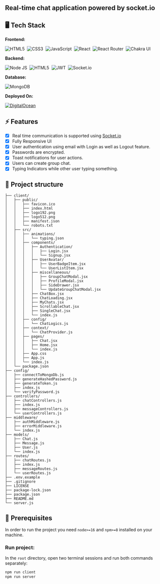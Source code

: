 <!-- Short description: -->
<h2>Real-time chat application powered by socket.io</h2>

## 🖥️ Tech Stack

**Frontend:**

![HTML5](https://img.shields.io/badge/HTML5-E34F26?style=for-the-badge&logo=html5&logoColor=white)&nbsp;
![CSS3](https://img.shields.io/badge/CSS3-1572B6?style=for-the-badge&logo=css3&logoColor=white)&nbsp;
![JavaScript](https://img.shields.io/badge/JavaScript-323330?style=for-the-badge&logo=javascript&logoColor=F7DF1E)&nbsp;
![React](https://img.shields.io/badge/react-%2320232a.svg?style=for-the-badge&logo=react&logoColor=%2361DAFB)&nbsp;
![React Router](https://img.shields.io/badge/React_Router-CA4245?style=for-the-badge&logo=react-router&logoColor=white)&nbsp;
![Chakra UI](https://img.shields.io/badge/chakra-%234ED1C5.svg?style=for-the-badge&logo=chakraui&logoColor=white)&nbsp;

**Backend:**

![Node JS](https://img.shields.io/badge/Node.js-339933?style=for-the-badge&logo=nodedotjs&logoColor=white)&nbsp;
![HTML5](https://img.shields.io/badge/Express.js-000000?style=for-the-badge&logo=express&logoColor=white)&nbsp;
![JWT](https://img.shields.io/badge/json%20web%20tokens-323330?style=for-the-badge&logo=json-web-tokens&logoColor=pink)&nbsp;
![Socket.io](https://img.shields.io/badge/Socket.io-black?style=for-the-badge&logo=socket.io&badgeColor=010101)&nbsp;

**Database:**

![MongoDB](https://img.shields.io/badge/MongoDB-4EA94B?style=for-the-badge&logo=mongodb&logoColor=white)&nbsp;

**Deployed On:**

[![DigitalOcean](https://img.shields.io/badge/Digital_Ocean-0080FF?style=for-the-badge&logo=DigitalOcean&logoColor=white)](https://bitchat.rohittewari.live)

## ⚡️ Features

- [x] Real time communication is supported using [Socket.io](https://socket.io/)
- [x] Fully Responsive UI
- [x] User authentication using email with Login as well as Logout feature.
- [x] Passwords are encrypted.
- [x] Toast notifications for user actions.
- [x] Users can create group chat.
- [x] Typing Indicators while other user typing something.

## 📁 Project structure

```terminal
├── client/
│   ├── public/
│   │   ├── favicon.ico
│   │   ├── index.html
│   │   ├── logo192.png
│   │   ├── logo512.png
│   │   ├── manifest.json
│   │   └── robots.txt
│   ├── src/
│   │   ├── animations/
│   │   │   └── typing.json
│   │   ├── components/
│   │   │   ├── Authentication/
│   │   │   │   ├── Login.jsx
│   │   │   │   └── Signup.jsx
│   │   │   ├── UserAvatar/
│   │   │   │   ├── UserBadgeItem.jsx
│   │   │   │   └── UserListItem.jsx
│   │   │   ├── miscellaneous/
│   │   │   │   ├── GroupChatModal.jsx
│   │   │   │   ├── ProfileModal.jsx
│   │   │   │   ├── SideDrawer.jsx
│   │   │   │   └── UpdateGroupChatModal.jsx
│   │   │   ├── ChatBox.jsx
│   │   │   ├── ChatLoading.jsx
│   │   │   ├── MyChats.jsx
│   │   │   ├── ScrollableChat.jsx
│   │   │   ├── SingleChat.jsx
│   │   │   └── index.js
│   │   ├── config/
│   │   │   └── ChatLogics.js
│   │   ├── context/
│   │   │   └── ChatProvider.js
│   │   ├── pages/
│   │   │   ├── Chat.jsx
│   │   │   ├── Home.jsx
│   │   │   └── index.js
│   │   ├── App.css
│   │   ├── App.js
│   │   └── index.js
│   └── package.json
├── config/
│   ├── connectToMongoDb.js
│   ├── generateHashedPassword.js
│   ├── generateToken.js
│   ├── index.js
│   └── verifyPassword.js
├── controllers/
│   ├── chatControllers.js
│   ├── index.js
│   ├── messageControllers.js
│   └── userControllers.js
├── middleware/
│   ├── authMiddleware.js
│   ├── errorMiddleware.js
│   └── index.js
├── models/
│   ├── Chat.js
│   ├── Message.js
│   ├── User.js
│   └── index.js
├── routes/
│   ├── chatRoutes.js
│   ├── index.js
│   ├── messageRoutes.js
│   └── userRoutes.js
├── .env.example
├── .gitignore
├── LICENSE
├── package-lock.json
├── package.json
├── README.md
└── server.js
```

## 📖 Prerequisites

In order to run the project you need `node>=16` and `npm>=8` installed on your machine.

### Run project:

In the `root` directory, open two terminal sessions and run both commands separately:

```bash
npm run client
npm run server
```
